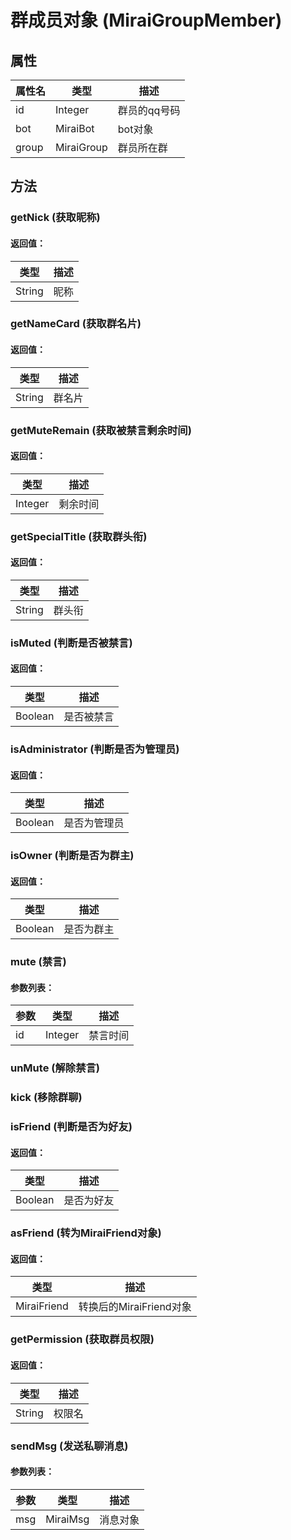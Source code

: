 # 群成员对象 (MiraiGroupMember)

## 属性

| 属性名 | 类型       | 描述         |
| ------ | ---------- | ------------ |
| id     | Integer    | 群员的qq号码 |
| bot    | MiraiBot   | bot对象      |
| group  | MiraiGroup | 群员所在群   |

## 方法

### getNick (获取昵称)

#### 返回值：

| 类型   | 描述 |
| ------ | ---- |
| String | 昵称 |

### getNameCard (获取群名片)

#### 返回值：

| 类型   | 描述   |
| ------ | ------ |
| String | 群名片 |


### getMuteRemain (获取被禁言剩余时间)

#### 返回值：

| 类型    | 描述     |
| ------- | -------- |
| Integer | 剩余时间 |


### getSpecialTitle (获取群头衔)

#### 返回值：

| 类型   | 描述   |
| ------ | ------ |
| String | 群头衔 |

### isMuted (判断是否被禁言)

#### 返回值：

| 类型    | 描述       |
| ------- | ---------- |
| Boolean | 是否被禁言 |


### isAdministrator (判断是否为管理员)

#### 返回值：

| 类型    | 描述         |
| ------- | ------------ |
| Boolean | 是否为管理员 |


### isOwner (判断是否为群主)

#### 返回值：

| 类型    | 描述       |
| ------- | ---------- |
| Boolean | 是否为群主 |

### mute (禁言)

#### 参数列表：

| 参数 | 类型    | 描述     |
| ---- | ------- | -------- |
| id   | Integer | 禁言时间 |

### unMute (解除禁言)

### kick (移除群聊)

### isFriend (判断是否为好友)

#### 返回值：

| 类型    | 描述       |
| ------- | ---------- |
| Boolean | 是否为好友 |


### asFriend (转为MiraiFriend对象)

#### 返回值：

| 类型        | 描述                    |
| ----------- | ----------------------- |
| MiraiFriend | 转换后的MiraiFriend对象 |


### getPermission (获取群员权限)

#### 返回值：

| 类型   | 描述   |
| ------ | ------ |
| String | 权限名 |

### sendMsg (发送私聊消息)

#### 参数列表：

| 参数 | 类型     | 描述     |
| ---- | -------- | -------- |
| msg  | MiraiMsg | 消息对象 |

